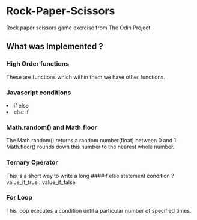 # Rock-Paper-Scissors
Rock paper scissors game exercise from The Odin Project.

## What was Implemented ?
### High Order functions
These are functions which within them we have other functions.

### Javascript conditions
<li>if else</li>
<li>else if</li>

### Math.random() and Math.floor
The Math.random() returns a random number(float) between 0 and 1.
Math.floor() rounds down this number to the nearest whole number.

### Ternary Operator
This is a short way to write a long ####if else statement
condition ? value_if_true : value_if_false

### For Loop
This loop executes a condition until a particular number of specified times.

